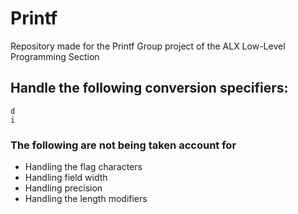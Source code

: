 # Printf

Repository made for the Printf Group project of the ALX Low-Level Programming Section

## Handle the following conversion specifiers:
```
d
i
```
### The following are not being taken account for
- Handling the flag characters
- Handling field width
- Handling precision
- Handling the length modifiers
